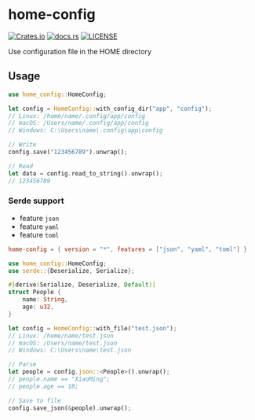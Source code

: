 
# home-config

[![Crates.io](https://img.shields.io/crates/v/home-config.svg?style=flat-square)](https://crates.io/crates/home-config)
[![docs.rs](https://img.shields.io/badge/docs-rs-informational.svg?style=flat-square)](https://docs.rs/home-config)
[![LICENSE](https://img.shields.io/crates/l/home-config.svg?style=flat-square)](https://crates.io/crates/home-config)
 
Use configuration file in the HOME directory
 
## Usage

```rust
use home_config::HomeConfig;

let config = HomeConfig::with_config_dir("app", "config");
// Linux: /home/name/.config/app/config
// macOS: /Users/name/.config/app/config
// Windows: C:\Users\name\.config\app\config

// Write
config.save("123456789").unwrap();

// Read
let data = config.read_to_string().unwrap();
// 123456789
```

### Serde support

* feature `json`
* feature `yaml`
* feature `toml`

```toml
home-config = { version = "*", features = ["json", "yaml", "toml"] }
```

```rust
use home_config::HomeConfig;
use serde::{Deserialize, Serialize};

#[derive(Serialize, Deserialize, Default)]
struct People {
    name: String,
    age: u32,
}

let config = HomeConfig::with_file("test.json");
// Linux: /home/name/test.json
// macOS: /Users/name/test.json
// Windows: C:\Users\name\test.json

// Parse
let people = config.json::<People>().unwrap();
// people.name == "XiaoMing";
// people.age == 18;

// Save to file
config.save_json(&people).unwrap();
```
